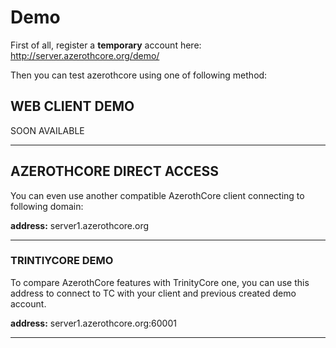 # Demo

First of all, register a **temporary** account here: http://server.azerothcore.org/demo/

Then you can test azerothcore using one of following method: 


## WEB CLIENT DEMO

SOON AVAILABLE


---


## AZEROTHCORE DIRECT ACCESS

You can even use another compatible AzerothCore client connecting to following domain:

**address:** server1.azerothcore.org


---

### TRINTIYCORE DEMO

To compare AzerothCore features with TrinityCore one, you can use this address to connect to TC with your client and previous created demo account.

**address:** server1.azerothcore.org:60001




---
